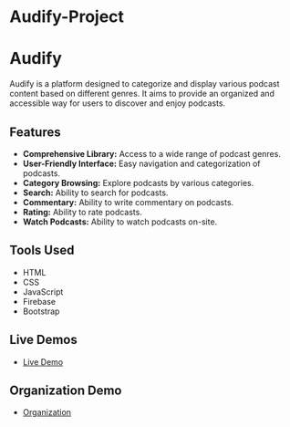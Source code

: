 # Audify-Project

# Audify

Audify is a platform designed to categorize and display various podcast content based on different genres. It aims to provide an organized and accessible way for users to discover and enjoy podcasts.

## Features

- **Comprehensive Library:** Access to a wide range of podcast genres.
- **User-Friendly Interface:** Easy navigation and categorization of podcasts.
- **Category Browsing:** Explore podcasts by various categories.
- **Search:** Ability to search for podcasts.
- **Commentary:** Ability to write commentary on podcasts.
- **Rating:** Ability to rate podcasts.
- **Watch Podcasts:** Ability to watch podcasts on-site.

## Tools Used

- HTML
- CSS
- JavaScript
- Firebase
- Bootstrap

## Live Demos

- [Live Demo ](https://abdallah-aljbour.github.io/Website-Audify/)

## Organization Demo
- [Organization](https://github.com/AbedAlmajed/Audify-Project)
